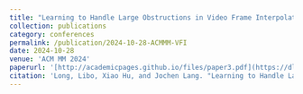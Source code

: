 ```yaml
---
title: "Learning to Handle Large Obstructions in Video Frame Interpolation"
collection: publications
category: conferences
permalink: /publication/2024-10-28-ACMMM-VFI
date: 2024-10-28
venue: 'ACM MM 2024'
paperurl: '[http://academicpages.github.io/files/paper3.pdf](https://dl.acm.org/doi/abs/10.1145/3664647.3681006)'
citation: 'Long, Libo, Xiao Hu, and Jochen Lang. "Learning to Handle Large Obstructions in Video Frame Interpolation." Proceedings of the 32nd ACM International Conference on Multimedia (ACM MM). 2024.'
---
```

